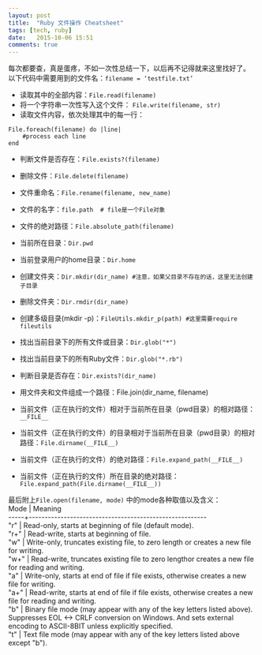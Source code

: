 ```yaml
---
layout: post
title:  "Ruby 文件操作 Cheatsheet"
tags: [tech, ruby]
date:   2015-10-06 15:51
comments: true
---
```

每次都要查，真是蛋疼，不如一次性总结一下，以后再不记得就来这里找好了。  
以下代码中需要用到的文件名：`filename = ‘testfile.txt’`

- 读取其中的全部内容：`File.read(filename)`
- 将一个字符串一次性写入这个文件：
`File.write(filename, str)`
- 读取文件内容，依次处理其中的每一行：

```
File.foreach(filename) do |line|
    #process each line
end
```

- 判断文件是否存在：`File.exists?(filename)`
- 删除文件：`File.delete(filename)`
- 文件重命名：`File.rename(filename, new_name)`
- 文件的名字：`file.path  # file是一个File对象`
- 文件的绝对路径：`File.absolute_path(filename)`

- 当前所在目录：`Dir.pwd`
- 当前登录用户的home目录：`Dir.home`
- 创建文件夹：`Dir.mkdir(dir_name) #注意，如果父目录不存在的话，这里无法创建子目录`
- 删除文件夹：`Dir.rmdir(dir_name)`
- 创建多级目录(mkdir -p)：`FileUtils.mkdir_p(path) #这里需要require fileutils`
- 找出当前目录下的所有文件或目录：`Dir.glob("*")`
- 找出当前目录下的所有Ruby文件：`Dir.glob("*.rb")`
- 判断目录是否存在：`Dir.exists?(dir_name)`
- 用文件夹和文件组成一个路径：File.join(dir_name, filename)

- 当前文件（正在执行的文件）相对于当前所在目录（pwd目录）的相对路径：`__FILE__`
- 当前文件（正在执行的文件）的目录相对于当前所在目录（pwd目录）的相对路径：`File.dirname(__FILE__)`
- 当前文件（正在执行的文件）的绝对路径：`File.expand_path(__FILE__)`
- 当前文件（正在执行的文件）所在目录的绝对路径：`File.expand_path(File.dirname(__FILE__))`

最后附上`File.open(filename, mode)` 中的mode各种取值以及含义：  
Mode |  Meaning  
-----+--------------------------------------------------------  
"r"  |  Read-only, starts at beginning of file  (default mode).  
"r+" |  Read-write, starts at beginning of file.  
"w"  |  Write-only, truncates existing file, to zero length or creates a new file for writing.  
"w+" |  Read-write, truncates existing file to zero lengthor creates a new file for reading and writing.  
"a"  |  Write-only, starts at end of file if file exists, otherwise creates a new file for writing.  
"a+" |  Read-write, starts at end of file if file exists, otherwise creates a new file for reading and writing.  
 "b" |  Binary file mode (may appear with any of the key letters listed above).   Suppresses EOL <-> CRLF conversion on Windows. And sets external encoding to ASCII-8BIT unless explicitly specified.  
 "t" |  Text file mode (may appear with any of the key letters listed above except "b").
